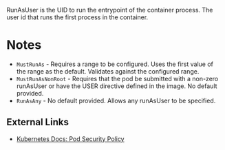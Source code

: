 RunAsUser is the UID to run the entrypoint of the container process. The user id that runs the first process in the container. 

# Notes
- `MustRunAs` - Requires a range to be configured. Uses the first value of the range as the default. Validates against the configured range.
- `MustRunAsNonRoot` - Requires that the pod be submitted with a non-zero runAsUser or have the USER directive defined in the image. No default provided.
- `RunAsAny` - No default provided. Allows any runAsUser to be specified.

## External Links

- [Kubernetes Docs: Pod Security Policy](https://kubernetes.io/docs/concepts/policy/pod-security-policy/#runasuser)

